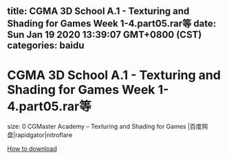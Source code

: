 
title: CGMA 3D School A.1 - Texturing and Shading for Games Week 1-4.part05.rar等
date: Sun Jan 19 2020 13:39:07 GMT+0800 (CST)    
categories: baidu
---

# CGMA 3D School A.1 - Texturing and Shading for Games Week 1-4.part05.rar等
size: 0
 CGMaster Academy – Texturing and Shading for Games |百度网盘|rapidgator|nitroflare
 

[How to download](https://bpcam.bemobtrk.com/go/2ceec3aa-1ca2-46d6-b9ff-aaa5c184517c?jno=5007)